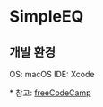 # SimpleEQ

## 개발 환경
OS: macOS
IDE: Xcode

\* 참고: [freeCodeCamp](https://youtu.be/i_Iq4_Kd7Rc?si=ZgJYunOA4IbsXTyL)
